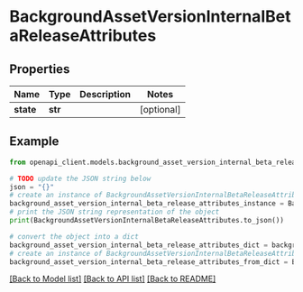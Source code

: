 # BackgroundAssetVersionInternalBetaReleaseAttributes


## Properties

Name | Type | Description | Notes
------------ | ------------- | ------------- | -------------
**state** | **str** |  | [optional] 

## Example

```python
from openapi_client.models.background_asset_version_internal_beta_release_attributes import BackgroundAssetVersionInternalBetaReleaseAttributes

# TODO update the JSON string below
json = "{}"
# create an instance of BackgroundAssetVersionInternalBetaReleaseAttributes from a JSON string
background_asset_version_internal_beta_release_attributes_instance = BackgroundAssetVersionInternalBetaReleaseAttributes.from_json(json)
# print the JSON string representation of the object
print(BackgroundAssetVersionInternalBetaReleaseAttributes.to_json())

# convert the object into a dict
background_asset_version_internal_beta_release_attributes_dict = background_asset_version_internal_beta_release_attributes_instance.to_dict()
# create an instance of BackgroundAssetVersionInternalBetaReleaseAttributes from a dict
background_asset_version_internal_beta_release_attributes_from_dict = BackgroundAssetVersionInternalBetaReleaseAttributes.from_dict(background_asset_version_internal_beta_release_attributes_dict)
```
[[Back to Model list]](../README.md#documentation-for-models) [[Back to API list]](../README.md#documentation-for-api-endpoints) [[Back to README]](../README.md)


